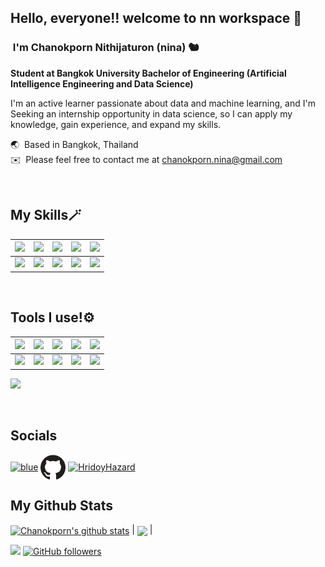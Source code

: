 ## Hello, everyone!! welcome to nn workspace 🙌
### &nbsp;I'm Chanokporn Nithijaturon (nina) 🐿️

**Student at Bangkok University Bachelor of Engineering (Artificial Intelligence Engineering and Data Science)**

I'm an active learner passionate about data and machine learning, and I'm Seeking an internship opportunity in data science, so I can apply my knowledge, gain experience, 
and expand my skills.

🌏 &nbsp;Based in Bangkok, Thailand\
✉️ &nbsp;Please feel free to contact me at [chanokporn.nina@gmail.com](mailto:chanokporn.nina@gmail.com)


<br>

## My Skills🪄

  
|![](https://img.shields.io/badge/Machine%20Learning-blue?style=for-the-badge)|![](https://img.shields.io/badge/ML-Supervized%20Learning-blue?style=for-the-badge)|![](https://img.shields.io/badge/ML-Unsupervized%20Learning-blue?style=for-the-badge)|![](https://img.shields.io/badge/Dash%20Board-red?style=for-the-badge)|![](https://img.shields.io/badge/And%20More!-yellow?style=for-the-badge)|
|---|---|---|---|---|
|![](https://img.shields.io/badge/Data%20Science-blue?style=for-the-badge)|![](https://img.shields.io/badge/DS-Data%20Preparation-blue?style=for-the-badge)|![](https://img.shields.io/badge/DS-Data%20Analysis-blue?style=for-the-badge)|![](https://img.shields.io/badge/DS-Data%20Visualization-blue?style=for-the-badge)|![](https://img.shields.io/badge/And%20More!-yellow?style=for-the-badge)|

<br>

## Tools I use!⚙️


|![](https://img.shields.io/badge/Python-FFD43B?style=for-the-badge&logo=python&logoColor=darkgreen)|![](https://img.shields.io/badge/TensorFlow-FF6F00?style=for-the-badge&logo=TensorFlow&logoColor=white)|![](https://img.shields.io/badge/scikit_learn-F7931E?style=for-the-badge&logo=scikit-learn&logoColor=white)|![](https://img.shields.io/badge/MySQL-005C84?style=for-the-badge&logo=mysql&logoColor=white)|![](https://img.shields.io/badge/Jupyter-F37626.svg?&style=for-the-badge&logo=Jupyter&logoColor=white)|
|---|---|---|---|---|
|![](https://img.shields.io/badge/conda-342B029.svg?&style=for-the-badge&logo=anaconda&logoColor=white)|![](https://img.shields.io/badge/Pandas-2C2D72?style=for-the-badge&logo=pandas&logoColor=white)|![](https://img.shields.io/badge/Numpy-777BB4?style=for-the-badge&logo=numpy&logoColor=white)|![](https://img.shields.io/badge/PowerBI-F2C811?style=for-the-badge&logo=Power%20BI&logoColor=white)|![](https://img.shields.io/badge/Google_Cloud-4285F4?style=for-the-badge&logo=google-cloud&logoColor=white)|

![](https://img.shields.io/badge/And%20More!-orange?style=for-the-badge)


<br>

## Socials
<a href="https://www.linkedin.com/in/chanokporn-nina/" target ="blank"><img align="center" src="https://cdn.jsdelivr.net/npm/simple-icons@3.0.1/icons/linkedin.svg" alt="blue" height="40" width="40" /></a>
<a href="https://github.com/cnpnina" target="blank"><img align="center" src="https://raw.githubusercontent.com/github/explore/80688e429a7d4ef2fca1e82350fe8e3517d3494d/topics/github-api/github-api.png" alt="HridoyHazard" height="40" width="40" /></a>
<a href="https://medium.com/@chanokporn.nith" target="blank"><img align="center" src="https://raw.githubusercontent.com/danielcranney/readme-generator/main/public/icons/socials/medium.svg" alt="HridoyHazard" height="40" width="40" /></a>



## My Github Stats
<a href="https://github.com/cnpnina/github-readme-stats"><img align="center" src="https://github-readme-stats.vercel.app/api?username=cnpnina&show_icons=true&include_all_commits=true&theme=algolia&hide_border=true" alt="Chanokporn's github stats" /></a> | <a href="https://github.com/cnpnina/github-readme-stats"><img height ="195em" align="center" src="https://github-readme-stats.vercel.app/api/top-langs/?username=cnpnina&layout=compact&langs_count=8&theme=algolia&hide_border=true" /></a> |

<!---
cnpnina/cnpnina is a ✨ special ✨ repository because its `README.md` (this file) appears on your GitHub profile.
You can click the Preview link to take a look at your changes.
--->


![](https://komarev.com/ghpvc/?username=cnpnina&label=PROFILE+VIEWS) [![GitHub followers](https://img.shields.io/github/followers/cnpnina.svg?style=social&label=Follow)](https://github.com/cnpnina?tab=followers)<br/>
